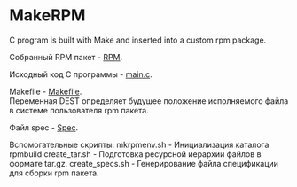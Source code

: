# MakeRPM
C program is built with Make and inserted into a custom rpm package.

Собранный RPM пакет - [RPM](https://github.com/Lolizer/MakeRPM/blob/master/RPMS/x86_64/). 

Исходный код C программы - [main.c](https://github.com/Lolizer/MakeRPM/blob/master/main.c).

Makefile - [Makefile](https://github.com/Lolizer/MakeRPM/blob/master/Makefile).  
Переменная DEST определяет будущее положение исполняемого файла в системе пользователя rpm пакета.

Файл spec - [Spec](https://github.com/Lolizer/MakeRPM/tree/master/SPECS).

Вспомогательные скрипты:
mkrpmenv.sh - Инициализация каталога rpmbuild
create_tar.sh - Подготовка ресурсной иерархии файлов в формате tar.gz.
create_specs.sh - Генерирование файла спецификации для сборки rpm пакета.
